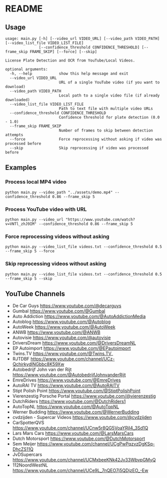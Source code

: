 # README

## Usage

```shell
usage: main.py [-h] [--video_url VIDEO_URL] [--video_path VIDEO_PATH] [--video_list_file VIDEO_LIST_FILE]
               [--confidence_threshold CONFIDENCE_THRESHOLD] [--frame_skip FRAME_SKIP] [--force] [--skip]

License Plate Detection and OCR from YouTube/Local Videos.

optional arguments:
  -h, --help            show this help message and exit
  --video_url VIDEO_URL
                        URL of a single YouTube video (if you want to download)
  --video_path VIDEO_PATH
                        Local path to a single video file (if already downloaded)
  --video_list_file VIDEO_LIST_FILE
                        Path to text file with multiple video URLs
  --confidence_threshold CONFIDENCE_THRESHOLD
                        Confidence threshold for plate detection (0.0 - 1.0)
  --frame_skip FRAME_SKIP
                        Number of frames to skip between detection attempts
  --force               Force reprocessing without asking if video was processed before
  --skip                Skip reprocessing if video was processed before
```

## Examples

### Process local MP4 video
```shell
python main.py --video_path "../assets/demo.mp4" --confidence_threshold 0.86 --frame_skip 5
```

### Process YouTube video with URL
```shell
python main.py --video_url "https://www.youtube.com/watch?v=VNTl_zhJ9IM" --confidence_threshold 0.86 --frame_skip 5
```

### Force reprocessing videos without asking
```shell
python main.py --video_list_file videos.txt --confidence_threshold 0.5 --frame_skip 5 --force
```

### Skip reprocessing videos without asking
```shell
python main.py --video_list_file videos.txt --confidence_threshold 0.5 --frame_skip 5 --skip
```

## YouTube Channels

* De Car Guys https://www.youtube.com/@decarguys
* Gumbal  https://www.youtube.com/@Gumbal
* Auto Addiction  https://www.youtube.com/@AutoAddictionMedia
* Autoblog  https://www.youtube.com/@Autoblog
* AutoWeek  https://www.youtube.com/@AutoWeek
* ANWB      https://www.youtube.com/@ANWB
* Autovisie https://www.youtube.com/@autovisie
* DriversDream  https://www.youtube.com/@DriversDreamNL
* EP Autoimport   https://www.youtube.com/@EPautoimport
* Twins.TV  https://www.youtube.com/@Twins.TV_
* RJTDBF   https://www.youtube.com/channel/UCz-QchirkydlNGbbc8K59Xw
* Autobedrijf John van der Rijt   https://www.youtube.com/@AutobedrijfJohnvanderRijt
* EmreDrives  https://www.youtube.com/@EmreDrives
* AutoRAI TV  https://www.youtube.com/@AutoRAITV
* Stipt Polish Point  https://www.youtube.com/@StiptPolishPoint
* Vierenzestig Porsche Portal https://www.youtube.com/@vierenzestig
* DutchRiders https://www.youtube.com/@DutchRiders1
* AutoTopNL https://www.youtube.com/@AutoTopNL
* Werner Budding https://www.youtube.com/@WernerBudding
* cvdzijden - Supercar Videos https://www.youtube.com/@cvdzijden
* CarSpotterQVS   https://www.youtube.com/channel/UCnw5r8QG5VoaYRjI4_3Sd1Q
* Lars Mars Cars  https://www.youtube.com/@LarsMarsCars
* Dutch Motorsport  https://www.youtube.com/@DutchMotorsport
* Sem Meijer  https://www.youtube.com/channel/UCgPwPqzvzDgKSq-DhcZS11Q
* JvDSupercars  https://www.youtube.com/channel/UCMxbeeKNk42Jv33WbvpGMyQ
* 112NoordWestNL  https://www.youtube.com/channel/UCe9L_7nQEO7j5QDjzEO_-Ew